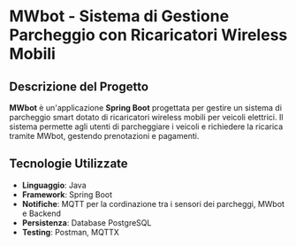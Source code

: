 # MWbot - Sistema di Gestione Parcheggio con Ricaricatori Wireless Mobili

## Descrizione del Progetto
**MWbot** è un'applicazione **Spring Boot** progettata per gestire un sistema di parcheggio smart dotato di ricaricatori wireless mobili per veicoli elettrici. 
Il sistema permette agli utenti di parcheggiare i veicoli e richiedere la ricarica tramite MWbot, gestendo prenotazioni e pagamenti. 

## Tecnologie Utilizzate
- **Linguaggio**: Java
- **Framework**: Spring Boot
- **Notifiche**: MQTT per la cordinazione tra i sensori dei parcheggi, MWbot e Backend
- **Persistenza**: Database PostgreSQL
- **Testing**: Postman, MQTTX

